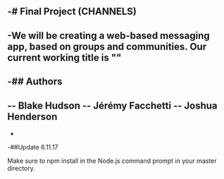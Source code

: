 -# Final Project (CHANNELS)
 -
 -We will be creating a web-based messaging app, based on groups and communities. Our current working title is ""
 -
 -## Authors
 -
 -- Blake Hudson
 -- Jérémy Facchetti
 -- Joshua Henderson
 -
 -


-##Update 6.11.17

Make sure to npm install in the Node.js command prompt in your master directory.



